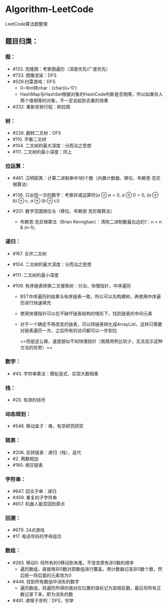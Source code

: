 # Algorithm-LeetCode
LeetCode算法题整理



## 题目归类：

### 图：

* #133. 克隆图：考察图遍历（深度优先/广度优先）
* #733. 图像渲染：DFS
* #529.扫雷游戏：DFS
  * 0~9int转char：(char)(i+'0')
  * HashMap与HashSet根据对象的HashCode判断是否相等，所以如果存入两个值相等的对象，不一定会起到去重的效果
* #332. 重新安排行程：欧拉图



### 树：

* #226. 翻转二叉树：DFS
* #110. 平衡二叉树
* #104. 二叉树的最大深度：分而治之思想
* #111. 二叉树的最小深度：同上



### 位运算：

* #461. 汉明距离：计算二进制串中1的个数（内置计数器、移位、布赖恩·克尼根算法）

* #136. 只出现一次的数字：考察异或运算符($a\oplus a = 0$, $a \oplus 0 = 0$, $(a \oplus b)\oplus c$, $a\oplus(b\oplus c)$)

* #201. 数字范围按位与（移位、布赖恩·克尼根算法）

  * 布赖恩·克尼根算法（Brian Kernighan）：清除二进制数最右边的1：n = n & (n-1);

  



### 递归：

* #167. 合并二叉树

* #104. 二叉树的最大深度：分而治之思想

* #111. 二叉树的最小深度

* #109. 有序链表转换二叉搜索树：分治，快慢指针，中序遍历

  * BST中序遍历的结果与有序链表一致，所以可以先构建树，再使用中序遍历进行快速填充

  * 使用快慢指针可以在不破坏链表结构的情形下，找到链表的中间元素

  * 对于一个确定不再改变的链表，可以将链表转化成ArrayList，这样只需要对链表遍历一次，之后所有的访问都可以一步到位

    ==但是这么做，速度貌似不如快慢指针（我猜用例比较少，无法显示这种方法的优势）==



### 数学：

* #43. 字符串乘法：模拟竖式，实现大数相乘



### 栈：

* #20. 有效的括号



### 动态规划：

* #546. 移动盒子：难，有空研究研究



### 链表：

* #206. 反转链表：递归（栈）、迭代
* #2. 两数相加
* #160. 相交链表



### 字符串：

* #647. 回文子串：递归
* #459. 重复的子字符串
* #657. 机器人能否回到原点



### 回溯：

* #679. 24点游戏
* #17. 电话号码的字母组合



### 数组：

* #283. 移动0: 将所有的0移动到末尾，不改变原有非0数的顺序
  * 遍历数组，直接用非0数对原数组进行覆盖，用计数器记录非0数个数，然后统一将后面的元素改为0
* #448. 找到所有数组中消失的数字
  * 遍历数组，将遍历所得的值对应位置的值标记为其相反数，最后将所有正数记录下来，即为消失的数
* #491. 递增子序列：DFS，穷举